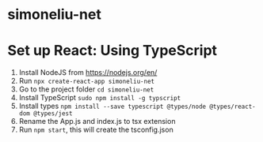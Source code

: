 # simoneliu-net

# Set up React: Using TypeScript

1. Install NodeJS from https://nodejs.org/en/
2. Run `npx create-react-app simoneliu-net`
3. Go to the project folder `cd simoneliu-net`
4. Install TypeScript `sudo npm install -g typscript`
5. Install types `npm install --save typescript @types/node @types/react-dom @types/jest`
6. Rename the App.js and index.js to tsx extension
7. Run `npm start`, this will create the tsconfig.json
